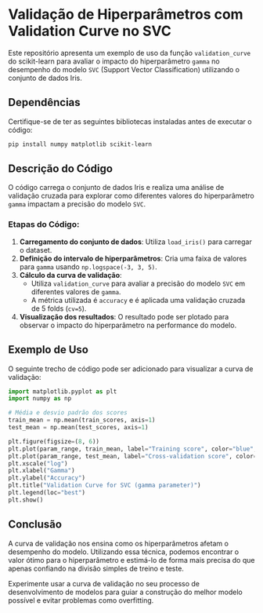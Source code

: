 # Validação de Hiperparâmetros com Validation Curve no SVC

Este repositório apresenta um exemplo de uso da função `validation_curve` do scikit-learn para avaliar o impacto do hiperparâmetro `gamma` no desempenho do modelo `SVC` (Support Vector Classification) utilizando o conjunto de dados Iris.

## Dependências

Certifique-se de ter as seguintes bibliotecas instaladas antes de executar o código:

```bash
pip install numpy matplotlib scikit-learn
```

## Descrição do Código

O código carrega o conjunto de dados Iris e realiza uma análise de validação cruzada para explorar como diferentes valores do hiperparâmetro `gamma` impactam a precisão do modelo `SVC`.

### Etapas do Código:

1. **Carregamento do conjunto de dados**: Utiliza `load_iris()` para carregar o dataset.
2. **Definição do intervalo de hiperparâmetros**: Cria uma faixa de valores para `gamma` usando `np.logspace(-3, 3, 5)`.
3. **Cálculo da curva de validação**:
   - Utiliza `validation_curve` para avaliar a precisão do modelo `SVC` em diferentes valores de `gamma`.
   - A métrica utilizada é `accuracy` e é aplicada uma validação cruzada de 5 folds (`cv=5`).
4. **Visualização dos resultados**: O resultado pode ser plotado para observar o impacto do hiperparâmetro na performance do modelo.

## Exemplo de Uso

O seguinte trecho de código pode ser adicionado para visualizar a curva de validação:

```python
import matplotlib.pyplot as plt
import numpy as np

# Média e desvio padrão dos scores
train_mean = np.mean(train_scores, axis=1)
test_mean = np.mean(test_scores, axis=1)

plt.figure(figsize=(8, 6))
plt.plot(param_range, train_mean, label="Training score", color="blue", marker="o")
plt.plot(param_range, test_mean, label="Cross-validation score", color="green", marker="s")
plt.xscale("log") 
plt.xlabel("Gamma")
plt.ylabel("Accuracy")
plt.title("Validation Curve for SVC (gamma parameter)")
plt.legend(loc="best")
plt.show()
```

## Conclusão

A curva de validação nos ensina como os hiperparâmetros afetam o desempenho do modelo. Utilizando essa técnica, podemos encontrar o valor ótimo para o hiperparâmetro e estimá-lo de forma mais precisa do que apenas confiando na divisão simples de treino e teste.

Experimente usar a curva de validação no seu processo de desenvolvimento de modelos para guiar a construção do melhor modelo possível e evitar problemas como overfitting.


